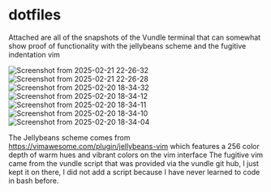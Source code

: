 # dotfiles

Attached are all of the snapshots of the Vundle terminal that can somewhat show proof of functionality with the jellybeans scheme and the fugitive indentation vim

![Screenshot from 2025-02-21 22-26-32](https://github.com/user-attachments/assets/e8966257-bc7e-446f-867b-cb0c0889d789)
![Screenshot from 2025-02-21 22-26-28](https://github.com/user-attachments/assets/d3c3b7c6-2c10-4b7d-9deb-f65066196ad9)
![Screenshot from 2025-02-20 18-34-32](https://github.com/user-attachments/assets/593aa121-6dfd-4949-aa70-511495122d21)
![Screenshot from 2025-02-20 18-34-12](https://github.com/user-attachments/assets/cebc485d-53a2-486a-adc7-18db48330f0e)
![Screenshot from 2025-02-20 18-34-11](https://github.com/user-attachments/assets/0455b621-d009-4e50-b9cf-308857c910e5)
![Screenshot from 2025-02-20 18-34-10](https://github.com/user-attachments/assets/be38e266-a84c-4ad7-81eb-75a45b19fa51)
![Screenshot from 2025-02-20 18-34-04](https://github.com/user-attachments/assets/e68961de-fcc2-43c1-b4f3-8c5ccf00cc06)

The Jellybeans scheme comes from https://vimawesome.com/plugin/jellybeans-vim which features a 256 color depth of warm hues and vibrant colors on the vim interface
The fugitive vim came from the vundle script that was provided via the vundle git hub, I just kept it on there, I did not add a script because I have never learned to code in bash before.
